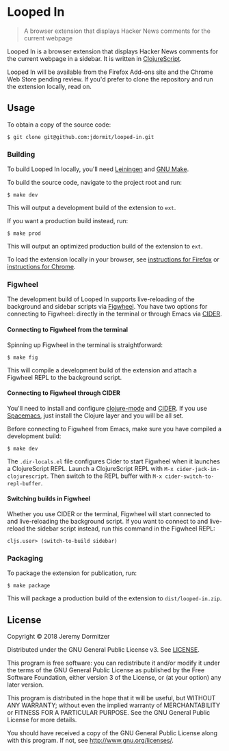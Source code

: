 # Looped In
> A browser extension that displays Hacker News comments for the current webpage

Looped In is a browser extension that displays Hacker News comments for the current webpage in a sidebar. It is written in [ClojureScript](https://clojurescript.org).

Looped In will be available from the Firefox Add-ons site and the Chrome Web Store pending review. If you'd prefer to clone the repository and run the extension locally, read on.

## Usage

To obtain a copy of the source code:

    $ git clone git@github.com:jdormit/looped-in.git
    
### Building

To build Looped In locally, you'll need [Leiningen](https://leiningen.org) and [GNU Make](https://www.gnu.org/software/make).

To build the source code, navigate to the project root and run:

    $ make dev

This will output a development build of the extension to `ext`. 

If you want a production build instead, run:

    $ make prod

This will output an optimized production build of the extension to `ext`.

To load the extension locally in your browser, see [instructions for Firefox](https://developer.mozilla.org/en-US/Add-ons/WebExtensions/Temporary_Installation_in_Firefox) or [instructions for Chrome](https://developer.chrome.com/extensions/getstarted#unpacked).

### Figwheel

The development build of Looped In supports live-reloading of the background and sidebar scripts via [Figwheel](https://github.com/bhauman/lein-figwheel). You have two options for connecting to Figwheel: directly in the terminal or through Emacs via [CIDER](https://github.com/clojure-emacs/cider).

#### Connecting to Figwheel from the terminal

Spinning up Figwheel in the terminal is straightforward:

    $ make fig

This will compile a development build of the extension and attach a Figwheel REPL to the background script.

#### Connecting to Figwheel through CIDER

You'll need to install and configure [clojure-mode](https://github.com/clojure-emacs/clojure-mode) and [CIDER](https://github.com/clojure-emacs/cider). If you use [Spacemacs](https://spacemacs.org), just install the Clojure layer and you will be all set. 

Before connecting to Figwheel from Emacs, make sure you have compiled a development build:

    $ make dev

The `.dir-locals.el` file configures Cider to start Figwheel when it launches a ClojureScript REPL. Launch a ClojureScript REPL with `M-x cider-jack-in-clojurescript`. Then switch to the REPL buffer with `M-x cider-switch-to-repl-buffer`.

#### Switching builds in Figwheel

Whether you use CIDER or the terminal, Figwheel will start connected to and live-reloading the background script. If you want to connect to and live-reload the sidebar script instead, run this command in the Figwheel REPL:

    cljs.user> (switch-to-build sidebar)

### Packaging

To package the extension for publication, run:

    $ make package

This will package a production build of the extension to `dist/looped-in.zip`.

## License

Copyright © 2018 Jeremy Dormitzer

Distributed under the GNU General Public License v3. See [LICENSE](./LICENSE).

This program is free software: you can redistribute it and/or modify
it under the terms of the GNU General Public License as published by
the Free Software Foundation, either version 3 of the License, or
(at your option) any later version.

This program is distributed in the hope that it will be useful,
but WITHOUT ANY WARRANTY; without even the implied warranty of
MERCHANTABILITY or FITNESS FOR A PARTICULAR PURPOSE.  See the
GNU General Public License for more details.

You should have received a copy of the GNU General Public License
along with this program.  If not, see <http://www.gnu.org/licenses/>.
